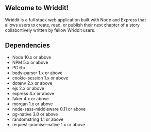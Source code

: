 ## **Welcome to Wriddit!** 
Wriddit is a full stack web application built with Node and Express that allows users to create, read, or publish their next chapter of a story collabortively written by fellow Wriddit users. 



## Dependencies

- Node 10.x or above
- NPM 5.x or above
- PG 6.x
- body-parser 1.x or above
- cookie-session 1.x or above
- dotenv 2.x or above
- ejs 2.x or above
- express 4.x or above
- faker 4.x or above
- morgan 1.x or above
- node-sass-middleware 0.11 or above
- pg-native 3.0 or above
- randomstring 1.1 or above
- request-promise-native 1.x or above

